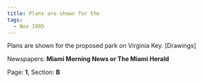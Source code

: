 ```yaml
---  
title: Plans are shown for the  
tags:  
  - Nov 1995  
---  
```

  
Plans are shown for the proposed park on Virginia Key. [Drawings]  
  
Newspapers: **Miami Morning News or The Miami Herald**  
  
Page: **1**, Section: **B** 
